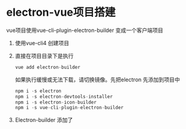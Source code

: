 # electron-vue项目搭建

vue项目使用vue-cli-plugin-electron-builder  变成一个客户端项目

1. 使用vue-cli4  创建项目

2. 直接在项目目录下是执行

   ```js
   vue add electron-builder
   ```

   如果执行缓慢或无法下载，请切换镜像。先把electron 先添加到项目中

   ```js
   npm i -s electron
   npm i -s electron-devtools-installer
   npm i -s electron-icon-builder
   npm i -s vue-cli-plugin-electron-builder
   ```

3. Electron-builder 添加了

